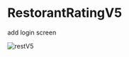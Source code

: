 # RestorantRatingV5
add login screen 

![restV5](https://user-images.githubusercontent.com/30910230/61772478-16a7c100-adfb-11e9-8d59-6b8bac9e1e76.gif)
